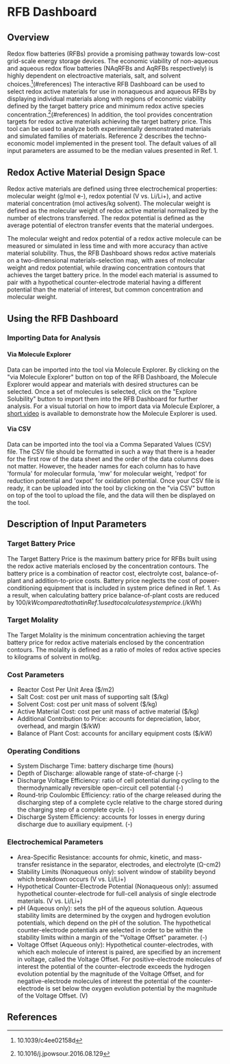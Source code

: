 # RFB Dashboard

## Overview

Redox flow batteries (RFBs) provide a promising pathway towards low-cost grid-scale energy storage devices. The economic viability of non-aqueous and aqueous redox flow batteries (NAqRFBs and AqRFBs respectively) is highly dependent on electroactive materials, salt, and solvent choices.[^1](#references) The interactive RFB Dashboard can be used to select redox active materials for use in nonaqueous and aqueous RFBs by displaying individual materials along with regions of economic viability defined by the target battery price and minimum redox active species concentration.[^2](#references) In addition, the tool provides concentration targets for redox active materials achieving the target battery price. This tool can be used to analyze both experimentally demonstrated materials and simulated families of materials. Reference 2 describes the techno-economic model implemented in the present tool. The default values of all input parameters are assumed to be the median values presented in Ref. 1.

## Redox Active Material Design Space

Redox active materials are defined using three electrochemical properties: molecular weight (g/mol e-), redox potential (V vs. Li/Li+), and active material concentration (mol actives/kg solvent). The molecular weight is defined as the molecular weight of redox active material normalized by the number of electrons transferred. The redox potential is defined as the average potential of electron transfer events that the material undergoes.

The molecular weight and redox potential of a redox active molecule can be measured or simulated in less time and with more accuracy than active material solubility. Thus, the RFB Dashboard shows redox active materials on a two-dimensional materials-selection map, with axes of molecular weight and redox potential, while drawing concentration contours that achieves the target battery price. In the model each material is assumed to pair with a hypothetical counter-electrode material having a different potential than the material of interest, but common concentration and molecular weight.

## Using the RFB Dashboard

### Importing Data for Analysis

#### Via Molecule Explorer

Data can be imported into the tool via Molecule Explorer. By clicking on the "via Molecule Explorer" button on top of the RFB Dashboard, the Molecule Explorer would appear and materials with desired structures can be selected. Once a set of molecules is selected, click on the "Explore Solubility" button to import them into the RFB Dashboard for further analysis. For a visual tutorial on how to import data via Molecule Explorer, a [short video](https://www.youtube.com/watch?v=w5NHcwujX30) is available to demonstrate how the Molecule Explorer is used.

#### Via CSV

Data can be imported into the tool via a Comma Separated Values (CSV) file. The CSV file should be formatted in such a way that there is a header for the first row of the data sheet and the order of the data columns does not matter. However, the header names for each column has to have 'formula' for molecular formula, 'mw' for molecular weight, 'redpot' for reduction potential and 'oxpot' for oxidation potential. Once your CSV file is ready, it can be uploaded into the tool by clicking on the "via CSV" button on top of the tool to upload the file, and the data will then be displayed on the tool.

## Description of Input Parameters

### Target Battery Price

The Target Battery Price is the maximum battery price for RFBs built using the redox active materials enclosed by the concentration contours. The battery price is a combination of reactor cost, electrolyte cost, balance-of-plant and addition-to-price costs. Battery price neglects the cost of power-conditioning equipment that is included in system price defined in Ref. 1. As a result, when calculating battery price balance-of-plant costs are reduced by $100/kW compared to that in Ref. 1 used to calculate system price. ($/kWh)

### Target Molality

The Target Molality is the minimum concentration achieving the target battery price for redox active materials enclosed by the concentration contours. The molality is defined as a ratio of moles of redox active species to kilograms of solvent in mol/kg.

### Cost Parameters

- Reactor Cost Per Unit Area ($/m2)
- Salt Cost: cost per unit mass of supporting salt ($/kg)
- Solvent Cost: cost per unit mass of solvent ($/kg)
- Active Material Cost: cost per unit mass of active material ($/kg)
- Additional Contribution to Price: accounts for depreciation, labor, overhead, and margin ($/kW)
- Balance of Plant Cost: accounts for ancillary equipment costs ($/kW)

### Operating Conditions

- System Discharge Time: battery discharge time (hours)
- Depth of Discharge: allowable range of state-of-charge (-)
- Discharge Voltage Efficiency: ratio of cell potential during cycling to the thermodynamically reversible open-circuit cell potential (-)
- Round-trip Coulombic Efficiency: ratio of the charge released during the discharging step of a complete cycle relative to the charge stored during the charging step of a complete cycle. (-)
- Discharge System Efficiency: accounts for losses in energy during discharge due to auxiliary equipment. (-)

### Electrochemical Parameters

- Area-Specific Resistance: accounts for ohmic, kinetic, and mass-transfer resistance in the separator, electrodes, and electrolyte (Ω-cm2)
- Stability Limits (Nonaqueous only): solvent window of stability beyond which breakdown occurs (V vs. Li/Li+)
- Hypothetical Counter-Electrode Potential (Nonaqueous only): assumed hypothetical counter-electrode for full-cell analysis of single electrode materials. (V vs. Li/Li+)
- pH (Aqueous only): sets the pH of the aqueous solution. Aqueous stability limits are determined by the oxygen and hydrogen evolution potentials, which depend on the pH of the solution. The hypothetical counter-electrode potentials are selected in order to be within the stability limits within a margin of the "Voltage Offset" parameter. (-)
- Voltage Offset (Aqueous only): Hypothetical counter-electrodes, with which each molecule of interest is paired, are specified by an increment in voltage, called the Voltage Offset. For positive-electrode molecules of interest the potential of the counter-electrode exceeds the hydrogen evolution potential by the magnitude of the Voltage Offset, and for negative-electrode molecules of interest the potential of the counter-electrode is set below the oxygen evolution potential by the magnitude of the Voltage Offset. (V)

## References

[^1]: 10.1039/c4ee02158d
[^2]: 10.1016/j.jpowsour.2016.08.129
